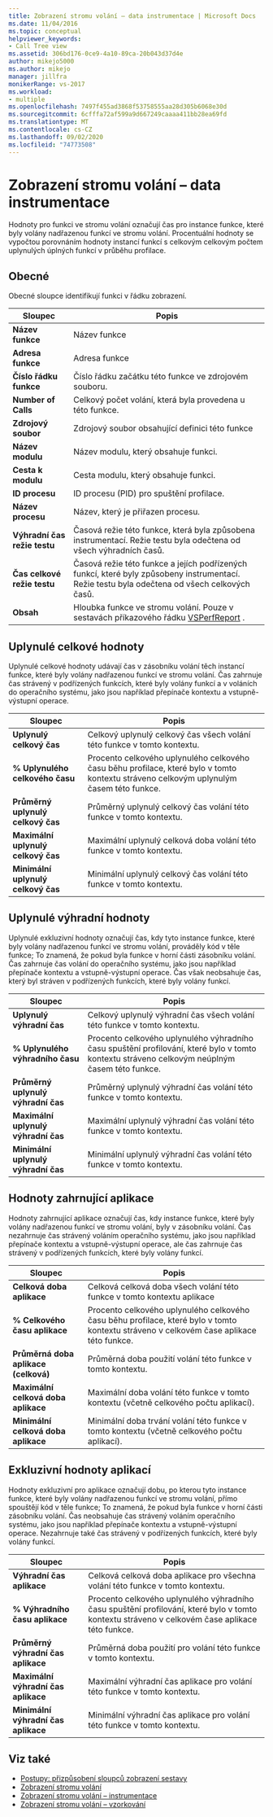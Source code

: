 ```yaml
---
title: Zobrazení stromu volání – data instrumentace | Microsoft Docs
ms.date: 11/04/2016
ms.topic: conceptual
helpviewer_keywords:
- Call Tree view
ms.assetid: 306bd176-0ce9-4a10-89ca-20b043d37d4e
author: mikejo5000
ms.author: mikejo
manager: jillfra
monikerRange: vs-2017
ms.workload:
- multiple
ms.openlocfilehash: 7497f455ad3868f53758555aa28d305b6068e30d
ms.sourcegitcommit: 6cfffa72af599a9d667249caaaa411bb28ea69fd
ms.translationtype: MT
ms.contentlocale: cs-CZ
ms.lasthandoff: 09/02/2020
ms.locfileid: "74773508"
---
```

# <a name="call-tree-view---instrumentation-data"></a>Zobrazení stromu volání – data instrumentace
Hodnoty pro funkci ve stromu volání označují čas pro instance funkce, které byly volány nadřazenou funkcí ve stromu volání. Procentuální hodnoty se vypočtou porovnáním hodnoty instancí funkcí s celkovým celkovým počtem uplynulých úplných funkcí v průběhu profilace.

## <a name="general"></a>Obecné
 Obecné sloupce identifikují funkci v řádku zobrazení.

|Sloupec|Popis|
|------------|-----------------|
|**Název funkce**|Název funkce|
|**Adresa funkce**|Adresa funkce|
|**Číslo řádku funkce**|Číslo řádku začátku této funkce ve zdrojovém souboru.|
|**Number of Calls**|Celkový počet volání, která byla provedena u této funkce.|
|**Zdrojový soubor**|Zdrojový soubor obsahující definici této funkce|
|**Název modulu**|Název modulu, který obsahuje funkci.|
|**Cesta k modulu**|Cesta modulu, který obsahuje funkci.|
|**ID procesu**|ID procesu (PID) pro spuštění profilace.|
|**Název procesu**|Název, který je přiřazen procesu.|
|**Výhradní čas režie testu**|Časová režie této funkce, která byla způsobena instrumentací. Režie testu byla odečtena od všech výhradních časů.|
|**Čas celkové režie testu**|Časová režie této funkce a jejích podřízených funkcí, které byly způsobeny instrumentací. Režie testu byla odečtena od všech celkových časů.|
|**Obsah**|Hloubka funkce ve stromu volání. Pouze v sestavách příkazového řádku [VSPerfReport](../profiling/vsperfreport.md) .|

## <a name="elapsed-inclusive-values"></a>Uplynulé celkové hodnoty
 Uplynulé celkové hodnoty udávají čas v zásobníku volání těch instancí funkce, které byly volány nadřazenou funkcí ve stromu volání. Čas zahrnuje čas strávený v podřízených funkcích, které byly volány funkcí a v voláních do operačního systému, jako jsou například přepínače kontextu a vstupně-výstupní operace.

|Sloupec|Popis|
|------------|-----------------|
|**Uplynulý celkový čas**|Celkový uplynulý celkový čas všech volání této funkce v tomto kontextu.|
|**% Uplynulého celkového času**|Procento celkového uplynulého celkového času běhu profilace, které bylo v tomto kontextu stráveno celkovým uplynulým časem této funkce.|
|**Průměrný uplynulý celkový čas**|Průměrný uplynulý celkový čas volání této funkce v tomto kontextu.|
|**Maximální uplynulý celkový čas**|Maximální uplynulý celková doba volání této funkce v tomto kontextu.|
|**Minimální uplynulý celkový čas**|Minimální uplynulý celkový čas volání této funkce v tomto kontextu.|

## <a name="elapsed-exclusive-values"></a>Uplynulé výhradní hodnoty
 Uplynulé exkluzivní hodnoty označují čas, kdy tyto instance funkce, které byly volány nadřazenou funkcí ve stromu volání, prováděly kód v těle funkce; To znamená, že pokud byla funkce v horní části zásobníku volání. Čas zahrnuje čas volání do operačního systému, jako jsou například přepínače kontextu a vstupně-výstupní operace. Čas však neobsahuje čas, který byl stráven v podřízených funkcích, které byly volány funkcí.

|Sloupec|Popis|
|------------|-----------------|
|**Uplynulý výhradní čas**|Celkový uplynulý výhradní čas všech volání této funkce v tomto kontextu.|
|**% Uplynulého výhradního času**|Procento celkového uplynulého výhradního času spuštění profilování, které bylo v tomto kontextu stráveno celkovým neúplným časem této funkce.|
|**Průměrný uplynulý výhradní čas**|Průměrný uplynulý výhradní čas volání této funkce v tomto kontextu.|
|**Maximální uplynulý výhradní čas**|Maximální uplynulý výhradní čas volání této funkce v tomto kontextu.|
|**Minimální uplynulý výhradní čas**|Minimální uplynulý výhradní čas volání této funkce v tomto kontextu.|

## <a name="application-inclusive-values"></a>Hodnoty zahrnující aplikace
 Hodnoty zahrnující aplikace označují čas, kdy instance funkce, které byly volány nadřazenou funkcí ve stromu volání, byly v zásobníku volání. Čas nezahrnuje čas strávený voláním operačního systému, jako jsou například přepínače kontextu a vstupně-výstupní operace, ale čas zahrnuje čas strávený v podřízených funkcích, které byly volány funkcí.

|Sloupec|Popis|
|------------|-----------------|
|**Celková doba aplikace**|Celková celková doba všech volání této funkce v tomto kontextu aplikace|
|**% Celkového času aplikace**|Procento celkového uplynulého celkového času běhu profilace, které bylo v tomto kontextu stráveno v celkovém čase aplikace této funkce.|
|**Průměrná doba aplikace (celková)**|Průměrná doba použití volání této funkce v tomto kontextu.|
|**Maximální celková doba aplikace**|Maximální doba volání této funkce v tomto kontextu (včetně celkového počtu aplikací).|
|**Minimální celková doba aplikace**|Minimální doba trvání volání této funkce v tomto kontextu (včetně celkového počtu aplikací).|

## <a name="application-exclusive-values"></a>Exkluzivní hodnoty aplikací
 Hodnoty exkluzivní pro aplikace označují dobu, po kterou tyto instance funkce, které byly volány nadřazenou funkcí ve stromu volání, přímo spouštějí kód v těle funkce; To znamená, že pokud byla funkce v horní části zásobníku volání. Čas neobsahuje čas strávený voláním operačního systému, jako jsou například přepínače kontextu a vstupně-výstupní operace. Nezahrnuje také čas strávený v podřízených funkcích, které byly volány funkcí.

|Sloupec|Popis|
|------------|-----------------|
|**Výhradní čas aplikace**|Celková celková doba aplikace pro všechna volání této funkce v tomto kontextu.|
|**% Výhradního času aplikace**|Procento celkového uplynulého výhradního času spuštění profilování, které bylo v tomto kontextu stráveno v celkovém čase aplikace této funkce.|
|**Průměrný výhradní čas aplikace**|Průměrná doba použití pro volání této funkce v tomto kontextu.|
|**Maximální výhradní čas aplikace**|Maximální výhradní čas aplikace pro volání této funkce v tomto kontextu.|
|**Minimální výhradní čas aplikace**|Minimální výhradní čas aplikace pro volání této funkce v tomto kontextu.|

## <a name="see-also"></a>Viz také
- [Postupy: přizpůsobení sloupců zobrazení sestavy](../profiling/how-to-customize-report-view-columns.md)
- [Zobrazení stromu volání](../profiling/call-tree-view-sampling-data.md)
- [Zobrazení stromu volání – instrumentace](../profiling/call-tree-view-dotnet-memory-instrumentation-data.md)
- [Zobrazení stromu volání – vzorkování](../profiling/call-tree-view-dotnet-memory-sampling-data.md)
